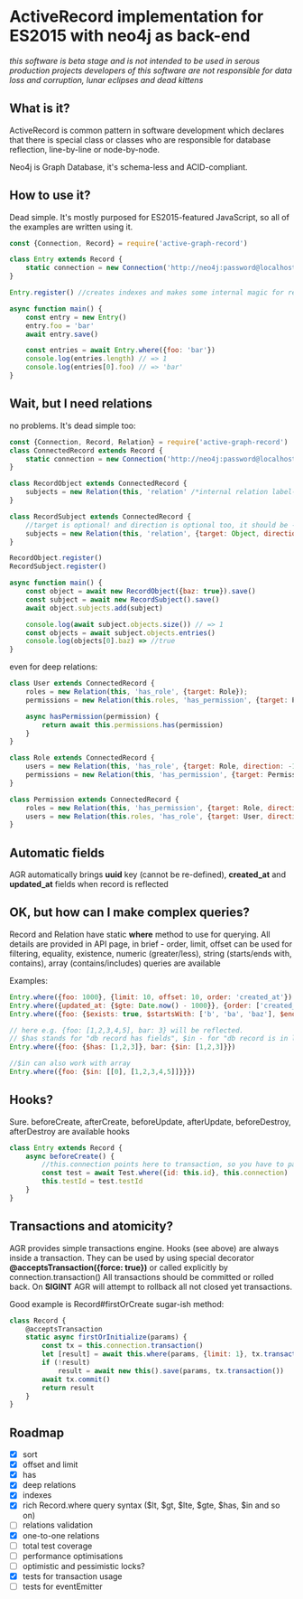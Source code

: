# ActiveRecord implementation for ES2015 with neo4j as back-end
_this software is beta stage and is not intended to be used in serous production projects_
_developers of this software are not responsible for data loss and corruption, lunar eclipses and dead kittens_

## What is it?

ActiveRecord is common pattern in software development which declares that there is special class or classes who are
responsible for database reflection, line-by-line or node-by-node.

Neo4j is Graph Database, it's schema-less and ACID-compliant.

## How to use it?

Dead simple. It's mostly purposed for ES2015-featured JavaScript, so all of the examples are written using it.
```javascript
const {Connection, Record} = require('active-graph-record')

class Entry extends Record {
    static connection = new Connection('http://neo4j:password@localhost:7474');
}

Entry.register() //creates indexes and makes some internal magic for resolving

async function main() {
    const entry = new Entry()
    entry.foo = 'bar'
    await entry.save()

    const entries = await Entry.where({foo: 'bar'})
    console.log(entries.length) // => 1
    console.log(entries[0].foo) // => 'bar'
}
```

## Wait, but I need relations

no problems. It's dead simple too:

```javascript
const {Connection, Record, Relation} = require('active-graph-record')
class ConnectedRecord extends Record {
    static connection = new Connection('http://neo4j:password@localhost:7474');
}

class RecordObject extends ConnectedRecord {
    subjects = new Relation(this, 'relation' /*internal relation label-name*/);
}

class RecordSubject extends ConnectedRecord {
    //target is optional! and direction is optional too, it should be -1 for reverse relations.
    subjects = new Relation(this, 'relation', {target: Object, direction: -1});
}

RecordObject.register()
RecordSubject.register()

async function main() {
    const object = await new RecordObject({baz: true}).save()
    const subject = await new RecordSubject().save()
    await object.subjects.add(subject)

    console.log(await subject.objects.size()) // => 1
    const objects = await subject.objects.entries()
    console.log(objects[0].baz) => //true
}
```

even for deep relations:

```javascript
class User extends ConnectedRecord {
    roles = new Relation(this, 'has_role', {target: Role});
    permissions = new Relation(this.roles, 'has_permission', {target: Permission});

    async hasPermission(permission) {
        return await this.permissions.has(permission)
    }
}

class Role extends ConnectedRecord {
    users = new Relation(this, 'has_role', {target: Role, direction: -1});
    permissions = new Relation(this, 'has_permission', {target: Permission});
}

class Permission extends ConnectedRecord {
    roles = new Relation(this, 'has_permission', {target: Role, direction: -1});
    users = new Relation(this.roles, 'has_role', {target: User, direction: -1});
}
```
## Automatic fields

AGR automatically brings **uuid** key (cannot be re-defined), **created_at** and **updated_at** fields when record is reflected

## OK, but how can I make complex queries?

Record and Relation have static **where** method to use for querying.
All details are provided in API page, in brief - order, limit, offset can be used for filtering,
equality, existence, numeric (greater/less), string (starts/ends with, contains), array (contains/includes) queries are available

Examples:
```javascript
Entry.where({foo: 1000}, {limit: 10, offset: 10, order: 'created_at'})
Entry.where({updated_at: {$gte: Date.now() - 1000}}, {order: ['created_at DESC']})
Entry.where({foo: {$exists: true, $startsWith: ['b', 'ba', 'baz'], $endsWith: 'bar', $contains: 'z'}})

// here e.g. {foo: [1,2,3,4,5], bar: 3} will be reflected.
// $has stands for "db record has fields", $in - for "db record is in list of possible fields"
Entry.where({foo: {$has: [1,2,3]}, bar: {$in: [1,2,3]}})

//$in can also work with array
Entry.where({foo: {$in: [[0], [1,2,3,4,5]]}}})
```

## Hooks?

Sure. beforeCreate, afterCreate, beforeUpdate, afterUpdate, beforeDestroy, afterDestroy are available hooks

```javascript
class Entry extends Record {
    async beforeCreate() {
        //this.connection points here to transaction, so you have to pass it if calling other classes
        const test = await Test.where({id: this.id}, this.connection)
        this.testId = test.testId
    }
}
```

## Transactions and atomicity?

AGR provides simple transactions engine.
Hooks (see above) are always inside a transaction.
They can be used by using special decorator **@acceptsTransaction({force: true})** or called explicitly by connection.transaction()
All transactions should be committed or rolled back.
On **SIGINT** AGR will attempt to rollback all not closed yet transactions.

Good example is Record#firstOrCreate sugar-ish method:

```javascript
class Record {
    @acceptsTransaction
    static async firstOrInitialize(params) {
        const tx = this.connection.transaction()
        let [result] = await this.where(params, {limit: 1}, tx.transaction())
        if (!result)
            result = await new this().save(params, tx.transaction())
        await tx.commit()
        return result
    }
}
```

## Roadmap
- [x] sort
- [x] offset and limit
- [x] has
- [x] deep relations
- [x] indexes
- [x] rich Record.where query syntax ($lt, $gt, $lte, $gte, $has, $in and so on)
- [ ] relations validation
- [x] one-to-one relations
- [ ] total test coverage
- [ ] performance optimisations
- [ ] optimistic and pessimistic locks?
- [x] tests for transaction usage
- [ ] tests for eventEmitter
